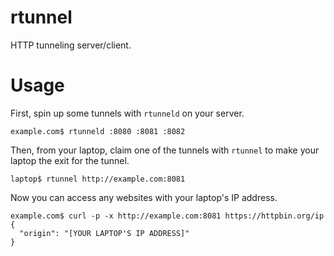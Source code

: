 # rtunnel

HTTP tunneling server/client.

# Usage

First, spin up some tunnels with `rtunneld` on your server.

```console
example.com$ rtunneld :8080 :8081 :8082
```

Then, from your laptop, claim one of the tunnels with `rtunnel` to make your laptop the exit for the tunnel.

```console
laptop$ rtunnel http://example.com:8081
```

Now you can access any websites with your laptop's IP address.

```console
example.com$ curl -p -x http://example.com:8081 https://httpbin.org/ip
{
  "origin": "[YOUR LAPTOP'S IP ADDRESS]"
}
```
